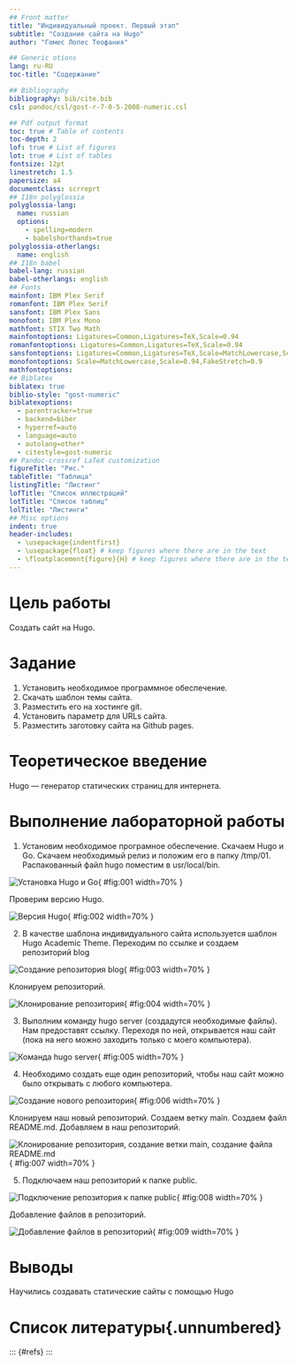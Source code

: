 ```yaml
---
## Front matter
title: "Индивидуальный проект. Первый этап"
subtitle: "Создание сайта на Hugo"
author: "Гомес Лопес Теофания"

## Generic otions
lang: ru-RU
toc-title: "Содержание"

## Bibliography
bibliography: bib/cite.bib
csl: pandoc/csl/gost-r-7-0-5-2008-numeric.csl

## Pdf output format
toc: true # Table of contents
toc-depth: 2
lof: true # List of figures
lot: true # List of tables
fontsize: 12pt
linestretch: 1.5
papersize: a4
documentclass: scrreprt
## I18n polyglossia
polyglossia-lang:
  name: russian
  options:
	- spelling=modern
	- babelshorthands=true
polyglossia-otherlangs:
  name: english
## I18n babel
babel-lang: russian
babel-otherlangs: english
## Fonts
mainfont: IBM Plex Serif
romanfont: IBM Plex Serif
sansfont: IBM Plex Sans
monofont: IBM Plex Mono
mathfont: STIX Two Math
mainfontoptions: Ligatures=Common,Ligatures=TeX,Scale=0.94
romanfontoptions: Ligatures=Common,Ligatures=TeX,Scale=0.94
sansfontoptions: Ligatures=Common,Ligatures=TeX,Scale=MatchLowercase,Scale=0.94
monofontoptions: Scale=MatchLowercase,Scale=0.94,FakeStretch=0.9
mathfontoptions:
## Biblatex
biblatex: true
biblio-style: "gost-numeric"
biblatexoptions:
  - parentracker=true
  - backend=biber
  - hyperref=auto
  - language=auto
  - autolang=other*
  - citestyle=gost-numeric
## Pandoc-crossref LaTeX customization
figureTitle: "Рис."
tableTitle: "Таблица"
listingTitle: "Листинг"
lofTitle: "Список иллюстраций"
lotTitle: "Список таблиц"
lolTitle: "Листинги"
## Misc options
indent: true
header-includes:
  - \usepackage{indentfirst}
  - \usepackage{float} # keep figures where there are in the text
  - \floatplacement{figure}{H} # keep figures where there are in the text
---
```


# Цель работы

Создать сайт на Hugo.

# Задание

1. Установить необходимое программное обеспечение.
2. Скачать шаблон темы сайта.
3. Разместить его на хостинге git.
4. Установить параметр для URLs сайта.
5. Разместить заготовку сайта на Github pages.

# Теоретическое введение

Hugo — генератор статических страниц для интернета.

# Выполнение лабораторной работы

1. Установим необходимое програмное обеспечение. Скачаем Hugo и Go. Скачаем необходимый релиз и положим его в папку /tmp/01. Распакованный файл hugo поместим в usr/local/bin.

![Установка Hugo и Go](image/1.png){ #fig:001 width=70% }

Проверим версию Hugo.

![Версия Hugo](image/2.png){ #fig:002 width=70% }

2. В качестве шаблона индивидуального сайта используется шаблон Hugo Academic Theme. Переходим по ссылке и создаем репозиторий blog 

![Создание репозитория blog](image/3.png){ #fig:003 width=70% }

Клонируем репозиторий.

![Клонирование репозитория](image/4.png){ #fig:004 width=70% }

3. Выполним команду hugo server (создадутся необходимые файлы). Нам предоставят ссылку. Переходя по ней, открывается наш сайт (пока на него можно заходить только с моего компьютера).

![Команда hugo server](image/5.png){ #fig:005 width=70% }

4. Необходимо создать еще один репозиторий, чтобы наш сайт можно было открывать с любого компьютера.

![Создание нового репозитория](image/6.png){ #fig:006 width=70% }

Клонируем наш новый репозиторий. Создаем ветку main. Создаем файл README.md. Добавляем в наш репозиторий. 

![Клонирование репозитория, создание ветки main, создание файла README.md](image/7.png){ #fig:007 width=70% }

5. Подключаем наш репозиторий к папке public. 

![Подключение репозитория к папке public](image/8.png){ #fig:008 width=70% }

Добавление файлов в репозиторий. 

![Добавление файлов в репозиторий](image/9.png){ #fig:009 width=70% }

# Выводы

Научились создавать статические сайты с помощью Hugo

# Список литературы{.unnumbered}

::: {#refs}
:::
